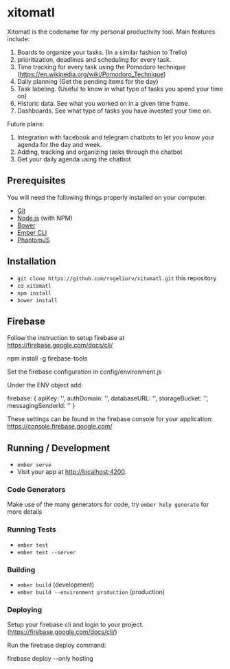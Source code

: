 # xitomatl

Xitomatl is the codename for my personal productivity tool.
Main features include:

1) Boards to organize your tasks. (In a similar fashion to Trello)
2) prioritization, deadlines and scheduling for every task.
3) Time tracking for every task using the Pomodoro technique (https://en.wikipedia.org/wiki/Pomodoro_Technique)
4) Daily planning (Get the pending items for the day)
5) Task labeling. (Useful to know in what type of tasks you spend your time on)
6) Historic data. See what you worked on in a given time frame.
7) Dashboards. See what type of tasks you have invested your time on.

Future plans:

1) Integration with facebook and telegram chatbots to let you know your agenda for the day and week.
2) Adding, tracking and organizing tasks through the chatbot
3) Get your daily agenda using the chatbot

## Prerequisites

You will need the following things properly installed on your computer.

* [Git](https://git-scm.com/)
* [Node.js](https://nodejs.org/) (with NPM)
* [Bower](https://bower.io/)
* [Ember CLI](https://ember-cli.com/)
* [PhantomJS](http://phantomjs.org/)

## Installation

* `git clone https://github.com/rogeliorv/xitomatl.git` this repository
* `cd xitomatl`
* `npm install`
* `bower install`

## Firebase

Follow the instruction to setup firebase at https://firebase.google.com/docs/cli/

npm install -g firebase-tools

Set the firebase configuration in config/environment.js

Under the ENV object add:

firebase: {
    apiKey: '<YOUR API KEY>',
    authDomain: '<YOUR AUTH DOMAIN>',
    databaseURL: '<YOUR DATABASE URL>',
    storageBucket: '<YOR STORAGE BUCKET>',
    messagingSenderId: '<YOUR MESSAGING SENDER ID>'
}

These settings can be found in the firebase console for your application: https://console.firebase.google.com/


## Running / Development

* `ember serve`
* Visit your app at [http://localhost:4200](http://localhost:4200).

### Code Generators

Make use of the many generators for code, try `ember help generate` for more details

### Running Tests

* `ember test`
* `ember test --server`

### Building

* `ember build` (development)
* `ember build --environment production` (production)

### Deploying

Setup your firebase cli and login to your project. (https://firebase.google.com/docs/cli/)

Run the firebase deploy command: 

firebase deploy --only hosting
